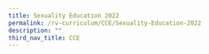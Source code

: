 ```yaml
---
title: Sexuality Education 2022
permalink: /rv-curriculum/CCE/Sexuality-Education-2022
description: ""
third_nav_title: CCE
---
```

